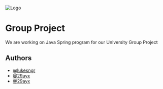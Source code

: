 ![Logo](https://www.appsdeveloperblog.com/wp-content/uploads/2022/08/spring_boot.png)


# Group Project

We are working on Java Spring program for our University Group Project





## Authors

- [@lukesngr](https://github.com/lukesngr)
- [@29ayx](https://github.com/29ayx)
- [@29ayx](https://github.com/29ayx)







